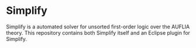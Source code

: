 Simplify
========

Simplify is a automated solver for unsorted first-order logic over the AUFLIA theory. This repository contains both Simplify itself and an Eclipse plugin for Simplify.

